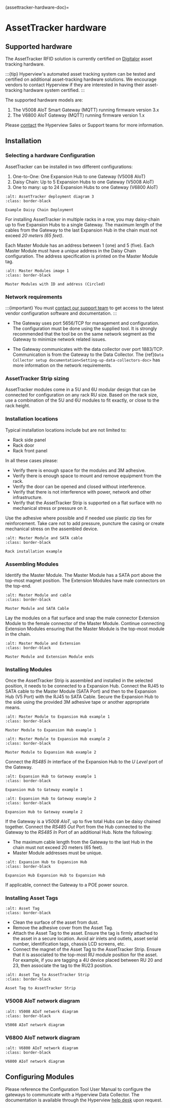 (assettracker-hardware-doc)=

# AssetTracker hardware

## Supported hardware

The AssetTracker RFID solution is currently certified on [Digitalor](https://www.digitalor.com/en/) asset tracking hardware.

:::{tip}
Hyperview's automated asset tracking system can be tested and certified on additional asset-tracking hardware solutions. We encourage vendors to contact Hyperview if they are interested in having their asset-tracking hardware system certified.
:::

The supported hardware models are:

1. The V5008 AIoT Smart Gateway (MQTT) running firmware version 3.x
2. The V6800 AIoT Gateway (MQTT) running firmware version 1.x

Please [contact](https://www.hyperviewhq.com/contact/) the Hyperview Sales or Support teams for more information.

## Installation

### Selecting a hardware Configuration

AssetTracker can be installed in two different configurations:

1. One-to-One: One Expansion Hub to one Gateway (V5008 AIoT)
2. Daisy Chain: Up to 5 Expansion Hubs to one Gateway (V5008 AIoT)
3. One to many: up to 24 Expansion Hubs to one Gateway (V6800 AIoT)

```{figure} /product/asset-tracker/media/assettracker_diagram2.png
:alt: AssetTracker deployment diagram 3
:class: border-black

Example Daisy Chain Deployment
```

For installing AssetTracker in multiple racks in a row, you may daisy-chain up to five Expansion Hubs to a single Gateway. The maximum length of the cables from the Gateway to the last Expansion Hub in the chain must not exceed _20 meters (65 feet)_.

Each Master Module has an address between 1 (one) and 5 (five). Each Master Module must have a _unique_ address in the Daisy Chain configuration. The address specification is printed on the Master Module tag.

```{figure} /product/asset-tracker/media/master_modules_1.png
:alt: Master Modules image 1
:class: border-black

Master Modules with ID and address (Circled)
```

### Network requirements

:::{important}
You must [contact our support team](https://system.hyperviewhq.com/helpdesk) to get access to the latest vendor configuration software and documentation.
:::

- The Gateway uses port 5656/TCP for management and configuration. The configuration must be done using the supplied tool. It is strongly recommended that the tool be on the same network segment as the Gateway to minimize network related issues.

- The Gateway communicates with the data collector over port 1883/TCP. Communication is from the Gateway to the Data Collector. The {ref}`Data Collector setup documentation<Setting-up-data-collectors-doc>` has more information on the network requirements.

### AssetTracker Strip sizing

AssetTracker modules come in a 5U and 6U modular design that can be connected for configuration on any rack RU size. Based on the rack size, use a combination of the 5U and 6U modules to fit exactly, or close to the rack height.

### Installation locations

Typical installation locations include but are not limited to:

- Rack side panel
- Rack door
- Rack front panel

In all these cases please:

- Verify there is enough space for the modules and 3M adhesive.
- Verify there is enough space to mount and remove equipment from the rack.
- Verify the door can be opened and closed without interference.
- Verify that there is not interference with power, network and other infrastructure.
- Verify that the AssetTracker Strip is supported on a flat surface with no mechanical stress or pressure on it.

Use the adhesive where possible and if needed use plastic zip ties for reinforcement. Take care not to add pressure, puncture the casing or create mechanical stress on the assembled device.

```{figure} /product/asset-tracker/media/installation_example_1.png
:alt: Master Module and SATA cable
:class: border-black

Rack installation example
```

### Assembling Modules

Identify the Master Module. The Master Module has a SATA port above the top-most magnet position. The Extension Modules have male connectors on the top-end.

```{figure} /product/asset-tracker/media/master_module_and_cable.png
:alt: Master Module and cable
:class: border-black

Master Module and SATA Cable
```

Lay the modules on a flat surface and snap the male connector Extension Module to the female connector of the Master Module. Continue connecting Extension Modules ensuring that the Master Module is the top-most module in the chain.

```{figure} /product/asset-tracker/media/master_and_extension.png
:alt: Master Module and Extension
:class: border-black

Master Module and Extension Module ends
```

### Installing Modules

Once the AssetTracker Strip is assembled and installed in the selected position, it needs to be connected to a Expansion Hub. Connect the RJ45 to SATA cable to the Master Module (SATA Port) and then to the Expansion Hub (V5 Port) with the RJ45 to SATA Cable. Secure the Expansion Hub to the side using the provided 3M adhesive tape or another appropriate means.

```{figure} /product/asset-tracker/media/master_module_to_hub_1.png
:alt: Master Module to Expansion Hub example 1
:class: border-black

Master Module to Expansion Hub example 1
```

```{figure} /product/asset-tracker/media/master_module_to_hub_2.png
:alt: Master Module to Expansion Hub example 2
:class: border-black

Master Module to Expansion Hub example 2
```

Connect the _RS485 In_ interface of the Expansion Hub to the _U Level_ port of the Gateway.

```{figure} /product/asset-tracker/media/expansion_hub_to_gateway_1.png
:alt: Expansion Hub to Gateway example 1
:class: border-black

Expansion Hub to Gateway example 1
```

```{figure} /product/asset-tracker/media/expansion_hub_to_gateway_2.png
:alt: Expansion Hub to Gateway example 2
:class: border-black

Expansion Hub to Gateway example 2
```

If the Gateway is a _V5008 AIoT_, up to five total Hubs can be daisy chained together. Connect the _RS485 Out_ Port from the Hub connected to the Gateway to the _RS485 In_ Port of an additional Hub. Note the following:

- The maximum cable length from the Gateway to the last Hub in the chain must not exceed 20 meters (65 feet).
- Master Module addresses must be unique.

```{figure} /product/asset-tracker/media/expansion_hub_to_hub_1.png
:alt: Expansion Hub to Expansion Hub
:class: border-black

Expansion Hub Expansion Hub to Expansion Hub
```

If applicable, connect the Gateway to a POE power source.

### Installing Asset Tags

```{image} /product/asset-tracker/media/asset_tag_1.png
:alt: Asset Tag
:class: border-black
```

- Clean the surface of the asset from dust.
- Remove the adhesive cover from the Asset Tag.
- Attach the Asset Tag to the asset. Ensure the tag is firmly attached to the asset in a secure location. Avoid air inlets and outlets, asset serial number, identification tags, chassis LCD screens, etc.
- Connect the magnet of the Asset Tag to the AssetTracker Strip. Ensure that it is associated to the top-most RU module position for the asset. For example, if you are tagging a 4U device placed between RU 20 and 23, then associate the tag to the RU23 position.

```{figure} /product/asset-tracker/media/asset_tag_to_asset_tracker_1.png
:alt: Asset Tag to AssetTracker Strip
:class: border-black

Asset Tag to AssetTracker Strip
```

### V5008 AIoT network diagram

```{figure} /product/asset-tracker/media/v5008_network_diagram_1.png
:alt: V5008 AIoT network diagram
:class: border-black

V5008 AIoT network diagram
```

### V6800 AIoT network diagram

```{figure} /product/asset-tracker/media/v6800_network_diagram_1.png
:alt: V6800 AIoT network diagram
:class: border-black

V6800 AIoT network diagram
```

## Configuring Modules

Please reference the Configuration Tool User Manual to configure the gateways to communicate with a Hyperview Data Collector. The documentation is available through the Hyperview [help desk](https://system.hyperviewhq.com/helpdesk) upon request.
